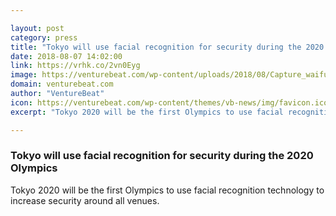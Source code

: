 ```yaml
---

layout: post
category: press
title: "Tokyo will use facial recognition for security during the 2020 Olympics"
date: 2018-08-07 14:02:00
link: https://vrhk.co/2vn0Eyg
image: https://venturebeat.com/wp-content/uploads/2018/08/Capture_waifu2x_photo_noise1_scale_tta_1-1.png?fit=1058%2C760&strip=all
domain: venturebeat.com
author: "VentureBeat"
icon: https://venturebeat.com/wp-content/themes/vb-news/img/favicon.ico
excerpt: "Tokyo 2020 will be the first Olympics to use facial recognition technology to increase security around all venues."

---
```


### Tokyo will use facial recognition for security during the 2020 Olympics

Tokyo 2020 will be the first Olympics to use facial recognition technology to increase security around all venues.